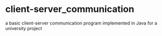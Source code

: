 # client-server_communication
a basic client-server communication program implemented in Java for a university project
